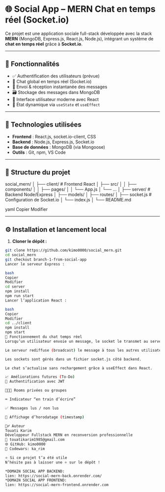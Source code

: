 # 🌐 Social App – MERN Chat en temps réel (Socket.io)

Ce projet est une application sociale full-stack développée avec la stack **MERN** (MongoDB, Express.js, React.js, Node.js), intégrant un système de **chat en temps réel** grâce à **Socket.io**.

---

## 🚀 Fonctionnalités

- ✅ Authentification des utilisateurs (prévue)
- 💬 Chat global en temps réel (Socket.io)
- 📩 Envoi & réception instantanée des messages
- 🗃️ Stockage des messages dans MongoDB
- 🎨 Interface utilisateur moderne avec React
- 🧠 État dynamique via `useState` et `useEffect`

---

## 🧰 Technologies utilisées

- **Frontend** : React.js, socket.io-client, CSS
- **Backend** : Node.js, Express.js, Socket.io
- **Base de données** : MongoDB (via Mongoose)
- **Outils** : Git, npm, VS Code

---

## 📁 Structure du projet

social_mern/
│
├── client/ # Frontend React
│ ├── src/
│ │ ├── components/
│ │ ├── pages/
│ │ └── App.js
│ └── ...
│
├── server/ # Backend Node/Express
│ ├── models/
│ ├── routes/
│ ├── socket.js # Configuration de Socket.io
│ └── index.js
│
└── README.md

yaml
Copier
Modifier

---

## ⚙️ Installation et lancement local

1. **Cloner le dépôt :**
```bash
git clone https://github.com/kimo0000/social_mern.git
cd social_mern
git checkout branch-1-from-social-app
Lancer le serveur Express :

bash
Copier
Modifier
cd server
npm install
npm run start
Lancer l’application React :

bash
Copier
Modifier
cd ../client
npm install
npm start
📌 Fonctionnement du chat temps réel
Lorsqu’un utilisateur envoie un message, le socket le transmet au serveur via socket.emit(...).

Le serveur rediffuse (broadcast) le message à tous les autres utilisateurs connectés.

Les sockets sont gérés dans un fichier socket.js côté backend.

Le chat s’actualise sans rechargement grâce à useEffect dans React.

📈 Améliorations futures (To-Do)
🔐 Authentification avec JWT

🧑‍🤝‍🧑 Rooms privées ou groupes

⌨️ Indicateur “en train d’écrire”

✅ Messages lus / non lus

📆 Affichage d’horodatage (timestamp)

🙋‍♂️ Auteur
Touati Karim
Développeur Fullstack MERN en reconversion professionnelle
📧 touatikarim1985@gmail.com
🌐 GitHub: kimo0000
🧠 Codewars: ka_rim

⭐️ Si ce projet t’a été utile
N’hésite pas à laisser une ⭐ sur le dépôt !

*DOMAIN SOCIAL APP BACKEND:
lien: https://social-mern-back.onrender.com/
*DOMAIN SOCIAL APP FRONTEND:
lien: https://social-mern-frontend.onrender.com